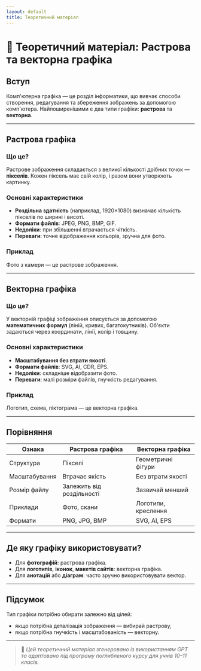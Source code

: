 ```yaml
---
layout: default
title: Теоретичний матеріал
---
```


# 🧠 Теоретичний матеріал: Растрова та векторна графіка

## Вступ

Комп'ютерна графіка — це розділ інформатики, що вивчає способи створення, редагування та збереження зображень за допомогою комп'ютера. Найпоширенішими є два типи графіки: **растрова** та **векторна**.

---

## Растрова графіка

### Що це?

Растрове зображення складається з великої кількості дрібних точок — **пікселів**. Кожен піксель має свій колір, і разом вони утворюють картинку.

### Основні характеристики

- **Роздільна здатність** (наприклад, 1920×1080) визначає кількість пікселів по ширині і висоті.
- **Формати файлів**: JPEG, PNG, BMP, GIF.
- **Недоліки**: при збільшенні втрачається чіткість.
- **Переваги**: точне відображення кольорів, зручна для фото.

### Приклад

Фото з камери — це растрове зображення.

---

## Векторна графіка

### Що це?

У векторній графіці зображення описується за допомогою **математичних формул** (ліній, кривих, багатокутників). Об'єкти задаються через координати, лінії, колір і товщину.

### Основні характеристики

- **Масштабування без втрати якості**.
- **Формати файлів**: SVG, AI, CDR, EPS.
- **Недоліки**: складніше відобразити фото.
- **Переваги**: малі розміри файлів, гнучкість редагування.

### Приклад

Логотип, схема, піктограма — це векторна графіка.

---

## Порівняння

| Ознака                | Растрова графіка        | Векторна графіка          |
|------------------------|--------------------------|----------------------------|
| Структура              | Пікселі                  | Геометричні фігури        |
| Масштабування          | Втрачає якість           | Без втрати якості         |
| Розмір файлу           | Залежить від роздільності| Зазвичай менший           |
| Приклади               | Фото, скани              | Логотипи, креслення       |
| Формати                | PNG, JPG, BMP            | SVG, AI, EPS              |

---

## Де яку графіку використовувати?

- Для **фотографій**: растрова графіка.
- Для **логотипів**, **іконок**, **макетів сайтів**: векторна графіка.
- Для **анотацій** або **діаграм**: часто зручно використовувати вектор.

---

## Підсумок

Тип графіки потрібно обирати залежно від цілей: 
- якщо потрібна деталізація зображення — вибирай растрову,
- якщо потрібна гнучкість і масштабованість — векторну.

---

> 🔎 *Цей теоретичний матеріал згенеровано із використанням GPT та адаптовано під програму поглибленого курсу для учнів 10–11 класів.*
